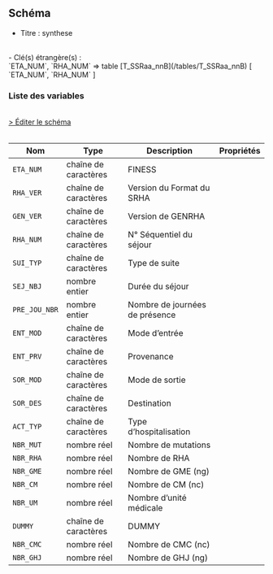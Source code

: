 ## Schéma

- Titre : synthese
<br />
- Clé(s) étrangère(s) : <br />
`ETA_NUM`, `RHA_NUM` => table [T_SSRaa_nnB](/tables/T_SSRaa_nnB) [ `ETA_NUM`, `RHA_NUM` ]<br />

### Liste des variables
<br />
<div>
    <a href="https://gitlab.com/healthdatahub/schema-snds/edit/master/schemas/PMSI/PMSI%20SSR/T_SSRaa_nnS.json"  
    arget="_blank" rel="noopener noreferrer">> Éditer le schéma</a>
    <OutboundLink />
</div>
<br />

Nom|Type|Description|Propriétés
-|-|-|-
`ETA_NUM`|chaîne de caractères|FINESS||
`RHA_VER`|chaîne de caractères|Version du Format du SRHA||
`GEN_VER`|chaîne de caractères|Version de GENRHA||
`RHA_NUM`|chaîne de caractères|N° Séquentiel du séjour||
`SUI_TYP`|chaîne de caractères|Type de suite||
`SEJ_NBJ`|nombre entier|Durée du séjour||
`PRE_JOU_NBR`|nombre entier|Nombre de journées de présence||
`ENT_MOD`|chaîne de caractères|Mode d’entrée||
`ENT_PRV`|chaîne de caractères|Provenance||
`SOR_MOD`|chaîne de caractères|Mode de sortie||
`SOR_DES`|chaîne de caractères|Destination||
`ACT_TYP`|chaîne de caractères|Type d’hospitalisation||
`NBR_MUT`|nombre réel|Nombre de mutations||
`NBR_RHA`|nombre réel|Nombre de RHA||
`NBR_GME`|nombre réel|Nombre de GME (ng)||
`NBR_CM`|nombre réel|Nombre de CM (nc)||
`NBR_UM`|nombre réel|Nombre d’unité médicale||
`DUMMY`|chaîne de caractères|DUMMY||
`NBR_CMC`|nombre réel|Nombre de CMC (nc)||
`NBR_GHJ`|nombre réel|Nombre de GHJ (ng)||

